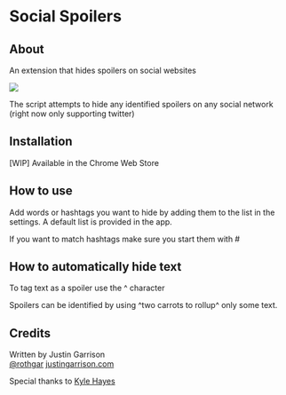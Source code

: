 Social Spoilers
===============

## About
An extension that hides spoilers on social websites

![](https://raw.githubusercontent.com/rothgar/social-spoilers/master/images/spoilers.gif)

The script attempts to hide any identified spoilers on any social network (right now only supporting twitter)

## Installation
[WIP] Available in the Chrome Web Store

## How to use
Add words or hashtags you want to hide by adding them to the list in the settings. A default list is provided in the app.

If you want to match hashtags make sure you start them with #

## How to automatically hide text
To tag text as a spoiler use the ^ character

Spoilers can be identified by using ^two carrots to rollup^ only some text.  

## Credits
Written by Justin Garrison  
[@rothgar](https://twitter.com/rothgar)
[justingarrison.com](justingarrison.com) 

Special thanks to [Kyle Hayes](https://github.com/kylehayes)
